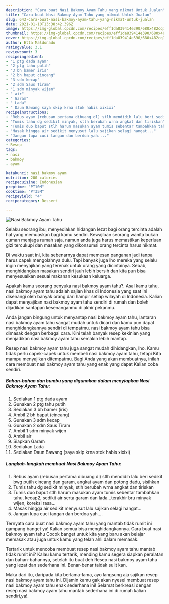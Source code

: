 ```yaml
---
description: "Cara buat Nasi Bakmoy Ayam Tahu yang nikmat Untuk Jualan"
title: "Cara buat Nasi Bakmoy Ayam Tahu yang nikmat Untuk Jualan"
slug: 643-cara-buat-nasi-bakmoy-ayam-tahu-yang-nikmat-untuk-jualan
date: 2021-01-10T13:38:42.396Z
image: https://img-global.cpcdn.com/recipes/eff1da839414e390/680x482cq70/nasi-bakmoy-ayam-tahu-foto-resep-utama.jpg
thumbnail: https://img-global.cpcdn.com/recipes/eff1da839414e390/680x482cq70/nasi-bakmoy-ayam-tahu-foto-resep-utama.jpg
cover: https://img-global.cpcdn.com/recipes/eff1da839414e390/680x482cq70/nasi-bakmoy-ayam-tahu-foto-resep-utama.jpg
author: Etta Maldonado
ratingvalue: 3.1
reviewcount: 3
recipeingredient:
- "1 ptg dada ayam"
- "2 ptg tahu putih"
- "3 bh bamer iris"
- "2 bh baput cincang"
- "3 sdm kecap"
- "2 sdm Saus Tiram"
- "1 sdm minyak wijen"
- " air"
- " Garam"
- " Lada"
- " Daun Bawang saya skip krna stok habis xixixi"
recipeinstructions:
- "Rebus ayam (rebusan pertama dibuang dl) stlh mendidih lalu beri sedikit bwg putih cincang dan garam, angkat ayam dan potong dadu, sisihkan"
- "Tumis tahu dg sedikit minyak, stlh berubah wrna angkat dan tiriskan"
- "Tumis duo baput stlh harum masukan ayam tumis sebentar tambahkan tahu, kecap2, sedikit air serta garam dan lada...terakhir bru minyak wijen, koreksi rasa..."
- "Masak hingga air sedikit menyusut lalu sajikan selagi hangat..."
- "Jangan lupa cuci tangan dan berdoa yah...."
categories:
- Resep
tags:
- nasi
- bakmoy
- ayam

katakunci: nasi bakmoy ayam 
nutrition: 200 calories
recipecuisine: Indonesian
preptime: "PT10M"
cooktime: "PT35M"
recipeyield: "4"
recipecategory: Dessert

---
```



![Nasi Bakmoy Ayam Tahu](https://img-global.cpcdn.com/recipes/eff1da839414e390/680x482cq70/nasi-bakmoy-ayam-tahu-foto-resep-utama.jpg)

Selaku seorang ibu, menyediakan hidangan lezat bagi orang tercinta adalah hal yang memuaskan bagi kamu sendiri. Kewajiban seorang  wanita bukan cuman menjaga rumah saja, namun anda juga harus memastikan keperluan gizi tercukupi dan masakan yang dikonsumsi orang tercinta harus nikmat.

Di waktu  saat ini, kita sebenarnya dapat memesan panganan jadi tanpa harus capek mengolahnya dulu. Tapi banyak juga lho mereka yang selalu ingin menyajikan yang terenak untuk orang yang dicintainya. Sebab, menghidangkan masakan sendiri jauh lebih bersih dan kita pun bisa menyesuaikan sesuai makanan kesukaan keluarga. 



Apakah kamu seorang penyuka nasi bakmoy ayam tahu?. Asal kamu tahu, nasi bakmoy ayam tahu adalah sajian khas di Indonesia yang saat ini disenangi oleh banyak orang dari hampir setiap wilayah di Indonesia. Kalian dapat menyajikan nasi bakmoy ayam tahu sendiri di rumah dan boleh dijadikan santapan kesenanganmu di akhir pekanmu.

Anda jangan bingung untuk menyantap nasi bakmoy ayam tahu, lantaran nasi bakmoy ayam tahu sangat mudah untuk dicari dan kamu pun dapat menghidangkannya sendiri di tempatmu. nasi bakmoy ayam tahu bisa dimasak dengan berbagai cara. Kini telah banyak resep kekinian yang menjadikan nasi bakmoy ayam tahu semakin lebih mantap.

Resep nasi bakmoy ayam tahu juga sangat mudah dihidangkan, lho. Kamu tidak perlu capek-capek untuk membeli nasi bakmoy ayam tahu, tetapi Kita mampu menyajikan ditempatmu. Bagi Anda yang akan membuatnya, inilah cara membuat nasi bakmoy ayam tahu yang enak yang dapat Kalian coba sendiri.

<!--inarticleads1-->

##### Bahan-bahan dan bumbu yang digunakan dalam menyiapkan Nasi Bakmoy Ayam Tahu:

1. Sediakan 1 ptg dada ayam
1. Gunakan 2 ptg tahu putih
1. Sediakan 3 bh bamer (iris)
1. Ambil 2 bh baput (cincang)
1. Gunakan 3 sdm kecap
1. Gunakan 2 sdm Saus Tiram
1. Ambil 1 sdm minyak wijen
1. Ambil  air
1. Siapkan  Garam
1. Sediakan  Lada
1. Sediakan  Daun Bawang (saya skip krna stok habis xixixi)




<!--inarticleads2-->

##### Langkah-langkah membuat Nasi Bakmoy Ayam Tahu:

1. Rebus ayam (rebusan pertama dibuang dl) stlh mendidih lalu beri sedikit bwg putih cincang dan garam, angkat ayam dan potong dadu, sisihkan
1. Tumis tahu dg sedikit minyak, stlh berubah wrna angkat dan tiriskan
1. Tumis duo baput stlh harum masukan ayam tumis sebentar tambahkan tahu, kecap2, sedikit air serta garam dan lada...terakhir bru minyak wijen, koreksi rasa...
1. Masak hingga air sedikit menyusut lalu sajikan selagi hangat...
1. Jangan lupa cuci tangan dan berdoa yah....




Ternyata cara buat nasi bakmoy ayam tahu yang mantab tidak rumit ini gampang banget ya! Kalian semua bisa menghidangkannya. Cara buat nasi bakmoy ayam tahu Cocok banget untuk kita yang baru akan belajar memasak atau juga untuk kamu yang telah ahli dalam memasak.

Tertarik untuk mencoba membuat resep nasi bakmoy ayam tahu mantab tidak rumit ini? Kalau kamu tertarik, mending kamu segera siapkan peralatan dan bahan-bahannya, setelah itu buat deh Resep nasi bakmoy ayam tahu yang lezat dan sederhana ini. Benar-benar taidak sulit kan. 

Maka dari itu, daripada kita berlama-lama, ayo langsung aja sajikan resep nasi bakmoy ayam tahu ini. Dijamin kamu gak akan nyesel membuat resep nasi bakmoy ayam tahu enak sederhana ini! Selamat berkreasi dengan resep nasi bakmoy ayam tahu mantab sederhana ini di rumah kalian sendiri,ya!.

